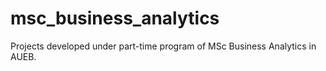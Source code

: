 # msc_business_analytics
Projects developed under part-time program of MSc Business Analytics in AUEB.
